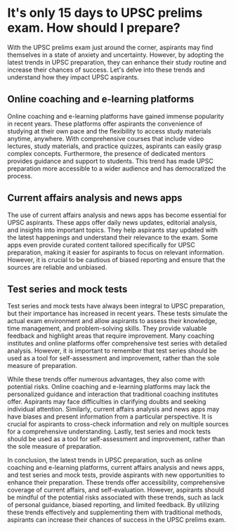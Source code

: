 # It's only 15 days to UPSC prelims exam. How should I prepare?

With the UPSC prelims exam just around the corner, aspirants may find themselves in a state of anxiety and uncertainty. However, by adopting the latest trends in UPSC preparation, they can enhance their study routine and increase their chances of success. Let's delve into these trends and understand how they impact UPSC aspirants.

## Online coaching and e-learning platforms

Online coaching and e-learning platforms have gained immense popularity in recent years. These platforms offer aspirants the convenience of studying at their own pace and the flexibility to access study materials anytime, anywhere. With comprehensive courses that include video lectures, study materials, and practice quizzes, aspirants can easily grasp complex concepts. Furthermore, the presence of dedicated mentors provides guidance and support to students. This trend has made UPSC preparation more accessible to a wider audience and has democratized the process.

## Current affairs analysis and news apps

The use of current affairs analysis and news apps has become essential for UPSC aspirants. These apps offer daily news updates, editorial analysis, and insights into important topics. They help aspirants stay updated with the latest happenings and understand their relevance to the exam. Some apps even provide curated content tailored specifically for UPSC preparation, making it easier for aspirants to focus on relevant information. However, it is crucial to be cautious of biased reporting and ensure that the sources are reliable and unbiased.

## Test series and mock tests

Test series and mock tests have always been integral to UPSC preparation, but their importance has increased in recent years. These tests simulate the actual exam environment and allow aspirants to assess their knowledge, time management, and problem-solving skills. They provide valuable feedback and highlight areas that require improvement. Many coaching institutes and online platforms offer comprehensive test series with detailed analysis. However, it is important to remember that test series should be used as a tool for self-assessment and improvement, rather than the sole measure of preparation.

While these trends offer numerous advantages, they also come with potential risks. Online coaching and e-learning platforms may lack the personalized guidance and interaction that traditional coaching institutes offer. Aspirants may face difficulties in clarifying doubts and seeking individual attention. Similarly, current affairs analysis and news apps may have biases and present information from a particular perspective. It is crucial for aspirants to cross-check information and rely on multiple sources for a comprehensive understanding. Lastly, test series and mock tests should be used as a tool for self-assessment and improvement, rather than the sole measure of preparation.

In conclusion, the latest trends in UPSC preparation, such as online coaching and e-learning platforms, current affairs analysis and news apps, and test series and mock tests, provide aspirants with new opportunities to enhance their preparation. These trends offer accessibility, comprehensive coverage of current affairs, and self-evaluation. However, aspirants should be mindful of the potential risks associated with these trends, such as lack of personal guidance, biased reporting, and limited feedback. By utilizing these trends effectively and supplementing them with traditional methods, aspirants can increase their chances of success in the UPSC prelims exam.
